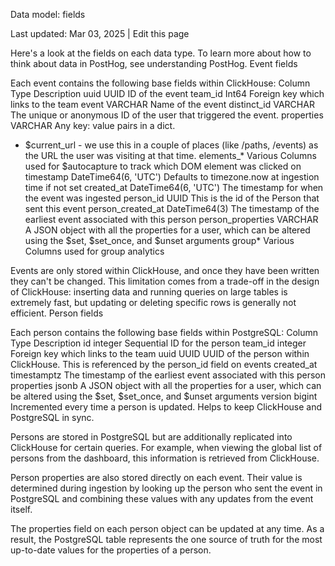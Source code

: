 Data model: fields

Last updated: Mar 03, 2025
|
Edit this page

Here's a look at the fields on each data type. To learn more about how to think about data in PostHog, see understanding PostHog.
Event fields

Each event contains the following base fields within ClickHouse:
Column	Type	Description
uuid	UUID	ID of the event
team_id	Int64	Foreign key which links to the team
event	VARCHAR	Name of the event
distinct_id	VARCHAR	The unique or anonymous ID of the user that triggered the event.
properties	VARCHAR	Any key: value pairs in a dict.
- $current_url - we use this in a couple of places (like /paths, /events) as the URL the user was visiting at that time.
elements_*	Various	Columns used for $autocapture to track which DOM element was clicked on
timestamp	DateTime64(6, 'UTC')	Defaults to timezone.now at ingestion time if not set
created_at	DateTime64(6, 'UTC')	The timestamp for when the event was ingested
person_id	UUID	This is the id of the Person that sent this event
person_created_at	DateTime64(3)	The timestamp of the earliest event associated with this person
person_properties	VARCHAR	A JSON object with all the properties for a user, which can be altered using the $set, $set_once, and $unset arguments
group*	Various	Columns used for group analytics

Events are only stored within ClickHouse, and once they have been written they can't be changed. This limitation comes from a trade-off in the design of ClickHouse: inserting data and running queries on large tables is extremely fast, but updating or deleting specific rows is generally not efficient.
Person fields

Each person contains the following base fields within PostgreSQL:
Column	Type	Description
id	integer	Sequential ID for the person
team_id	integer	Foreign key which links to the team
uuid	UUID	UUID of the person within ClickHouse. This is referenced by the person_id field on events
created_at	timestamptz	The timestamp of the earliest event associated with this person
properties	jsonb	A JSON object with all the properties for a user, which can be altered using the $set, $set_once, and $unset arguments
version	bigint	Incremented every time a person is updated. Helps to keep ClickHouse and PostgreSQL in sync.

Persons are stored in PostgreSQL but are additionally replicated into ClickHouse for certain queries. For example, when viewing the global list of persons from the dashboard, this information is retrieved from ClickHouse.

Person properties are also stored directly on each event. Their value is determined during ingestion by looking up the person who sent the event in PostgreSQL and combining these values with any updates from the event itself.

The properties field on each person object can be updated at any time. As a result, the PostgreSQL table represents the one source of truth for the most up-to-date values for the properties of a person.